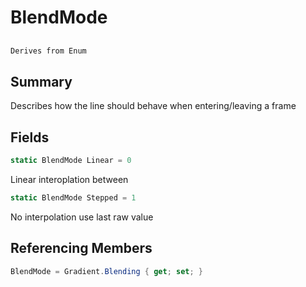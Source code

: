 # BlendMode

## 
```c#
Derives from Enum
```

## Summary

Describes how the line should behave when entering/leaving a frame
## Fields

```c#
static BlendMode Linear = 0
```
Linear interoplation between
```c#
static BlendMode Stepped = 1
```
No interpolation use last raw value
## Referencing Members

```c#
BlendMode = Gradient.Blending { get; set; } 
```
